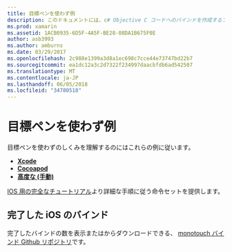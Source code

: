 ```yaml
---
title: 目標ペンを使わず例
description: このドキュメントには、c# Objective C コードへのバインドを作成するプロセスを自動化するために使用する目的ペンを使わずツールを使用する方法を説明するさまざまなガイドへのリンクがします。
ms.prod: xamarin
ms.assetid: 1ACB0935-6D5F-4A5F-BE28-08DA1B675F0E
author: asb3993
ms.author: amburns
ms.date: 03/29/2017
ms.openlocfilehash: 2c988e1399a3d8a1ec698c7cce44e73747bd22b7
ms.sourcegitcommit: ea1dc12a3c2d7322f234997daacbfdb6ad542507
ms.translationtype: MT
ms.contentlocale: ja-JP
ms.lasthandoff: 06/05/2018
ms.locfileid: "34780518"
---
```

# <a name="objective-sharpie-examples"></a>目標ペンを使わず例

目標ペンを使わずのしくみを理解するのにはこれらの例に従います。

- [**Xcode**](xcode.md)
- [**Cocoapod**](cocoapod.md)
- [**高度な (手動)**](advanced.md)

[IOS 用の完全なチュートリアル](~/ios/platform/binding-objective-c/walkthrough.md)より詳細な手順に従う命令セットを提供します。

## <a name="completed-ios-bindings"></a>完了した iOS のバインド

完了したバインドの数を表示またはからダウンロードできる、 [monotouch バインド Github リポジトリ](https://github.com/mono/monotouch-bindings/)です。

